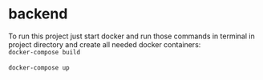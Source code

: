 # backend
To run this project just start docker and run those commands in terminal in project directory and create all needed docker containers:
<br>`docker-compose build`</br>
<br>`docker-compose up`</br>
